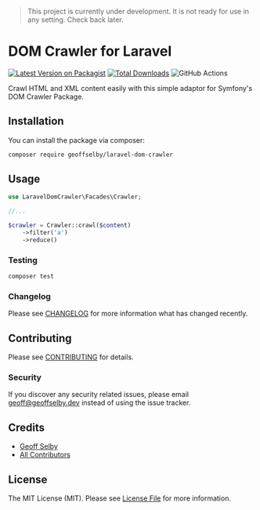 > This project is currently under development. It is not ready for use in any setting. Check back later.

# DOM Crawler for Laravel

[![Latest Version on Packagist](https://img.shields.io/packagist/v/geoffselby/laravel-dom-crawler.svg?style=flat-square)](https://packagist.org/packages/geoffselby/laravel-dom-crawler)
[![Total Downloads](https://img.shields.io/packagist/dt/geoffselby/laravel-dom-crawler.svg?style=flat-square)](https://packagist.org/packages/geoffselby/laravel-dom-crawler)
![GitHub Actions](https://github.com/geoffselby/laravel-dom-crawler/actions/workflows/main.yml/badge.svg)

Crawl HTML and XML content easily with this simple adaptor for Symfony's DOM Crawler Package.

## Installation

You can install the package via composer:

```bash
composer require geoffselby/laravel-dom-crawler
```

## Usage

```php
use LaravelDomCrawler\Facades\Crawler;

//...

$crawler = Crawler::crawl($content)
    ->filter('a')
    ->reduce()
```

### Testing

```bash
composer test
```

### Changelog

Please see [CHANGELOG](CHANGELOG.md) for more information what has changed recently.

## Contributing

Please see [CONTRIBUTING](CONTRIBUTING.md) for details.

### Security

If you discover any security related issues, please email geoff@geoffselby.dev instead of using the issue tracker.

## Credits

-   [Geoff Selby](https://github.com/geoffselby)
-   [All Contributors](../../contributors)

## License

The MIT License (MIT). Please see [License File](LICENSE.md) for more information.
